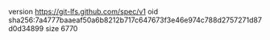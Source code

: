 version https://git-lfs.github.com/spec/v1
oid sha256:7a4777baaeaf50a6b8212b717c647673f3e46e974c788d2757271d87d0d34899
size 6770
